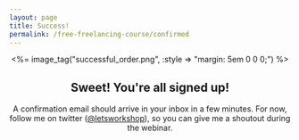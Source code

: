 ```yaml
---
layout: page
title: Success!
permalink: /free-freelancing-course/confirmed
---
```


<section class="tight-wrap" style="text-align: center;">
<%= image_tag("successful_order.png", :style => "margin: 5em 0 0 0;") %>
<h1>Sweet! You're all signed up!</h1>
<p>A confirmation email should arrive in your inbox in a few minutes. For now, follow me on twitter (<a href="http://twitter.com/letsworkshop">@letsworkshop</a>), so you can give me a shoutout during the webinar.</p>
</section>
